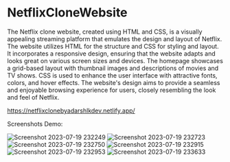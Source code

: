 # NetflixCloneWebsite
The Netflix clone website, created using HTML and CSS, is a visually appealing streaming platform that emulates the design and layout of Netflix. The website utilizes HTML for the structure and CSS for styling and layout. It incorporates a responsive design, ensuring that the website adapts and looks great on various screen sizes and devices. The homepage showcases a grid-based layout with thumbnail images and descriptions of movies and TV shows. CSS is used to enhance the user interface with attractive fonts, colors, and hover effects. The website's design aims to provide a seamless and enjoyable browsing experience for users, closely resembling the look and feel of Netflix.

https://netflixclonebyadarshlkdev.netlify.app/


Screenshots Demo:



![Screenshot 2023-07-19 232249](https://github.com/adarshlkdev/NetflixCloneWebsite/assets/129508819/52a799ac-35d7-4ab1-b6bd-c6a9e8554c0e)
![Screenshot 2023-07-19 232723](https://github.com/adarshlkdev/NetflixCloneWebsite/assets/129508819/176f766b-deba-4425-ab67-4ce0cfb8f21b)
![Screenshot 2023-07-19 232750](https://github.com/adarshlkdev/NetflixCloneWebsite/assets/129508819/bbcef5ce-8869-4608-9611-33ea79060943)
![Screenshot 2023-07-19 232915](https://github.com/adarshlkdev/NetflixCloneWebsite/assets/129508819/b115aa7d-a0cb-4600-8cba-0f132330fa60)
![Screenshot 2023-07-19 232953](https://github.com/adarshlkdev/NetflixCloneWebsite/assets/129508819/d9a95484-010a-431b-ac00-a4c69f4beed2)
![Screenshot 2023-07-19 233633](https://github.com/adarshlkdev/NetflixCloneWebsite/assets/129508819/3c8a01b3-c7de-464c-a511-95e6c3b9be03)
